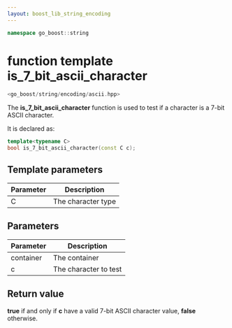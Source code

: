 ```yaml
---
layout: boost_lib_string_encoding
---
```


```c++
namespace go_boost::string
```

# function template is_7_bit_ascii_character

```c++
<go_boost/string/encoding/ascii.hpp>
```

The **is_7_bit_ascii_character** function is used to test if a character is a
7-bit ASCII character.

It is declared as:

```c++
template<typename C>
bool is_7_bit_ascii_character(const C c);
```

## Template parameters

Parameter | Description
-|-
C|The character type

## Parameters

Parameter | Description
-|-
container|The container
c|The character to test

## Return value

**true** if and only if **c** have a valid 7-bit ASCII character value,
**false** otherwise.
